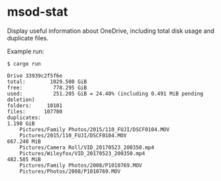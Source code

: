 # msod-stat
Display useful information about OneDrive, including total disk usage and duplicate files.

Example run:

```
$ cargo run

Drive 33939c2f5f6e
total:        1029.500 GiB
free:          778.295 GiB
used:          251.205 GiB = 24.40% (including 0.491 MiB pending deletion)
folders:     10101
files:      107700
duplicates:
1.198 GiB
	Pictures/Family Photos/2015/110_FUJI/DSCF0104.MOV
	Pictures/2015/110_FUJI/DSCF0104.MOV
667.240 MiB
	Pictures/Camera Roll/VID_20170523_200350.mp4
	Pictures/Wileyfox/VID_20170523_200350.mp4
482.585 MiB
	Pictures/Family Photos/2008/P1010769.MOV
	Pictures/Photos/2008/P1010769.MOV
```

